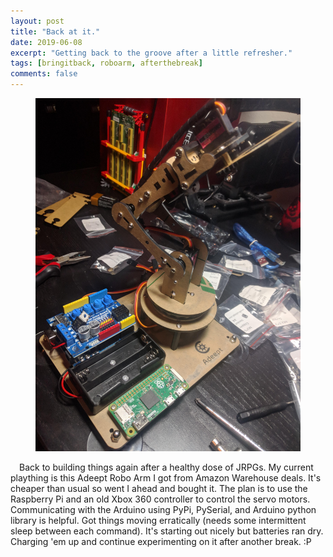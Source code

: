 ```yaml
---
layout: post
title: "Back at it."
date: 2019-06-08
excerpt: "Getting back to the groove after a little refresher."
tags: [bringitback, roboarm, afterthebreak]
comments: false
---
```


<figure>
	<img src="/assets/img/robo_arm.jpg">
</figure>

&ensp;&ensp;Back to building things again after a healthy dose of JRPGs. My current plaything is this Adeept Robo Arm I got from Amazon Warehouse deals. It's cheaper than usual so went I ahead and bought it. The plan is to use the Raspberry Pi and an old Xbox 360 controller to control the servo motors. Communicating with the Arduino using PyPi, PySerial, and Arduino python library is helpful. Got things moving erratically (needs some intermittent sleep between each command). It's starting out nicely but batteries ran dry. Charging 'em up and continue experimenting on it after another break. :P 
